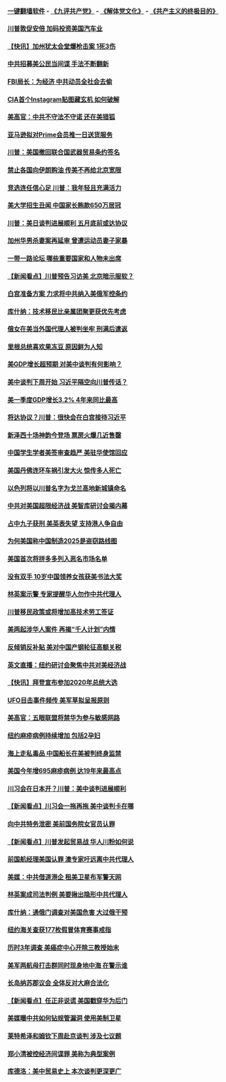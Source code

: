 #### [一键翻墙软件](https://github.com/gfw-breaker/nogfw/blob/master/README.md?t=04280036) -  [《九评共产党》](https://github.com/gfw-breaker/9ping.md?t=04280036) - [《解体党文化》](https://github.com/gfw-breaker/jtdwh.md?t=04280036) - [《共产主义的终极目的》](https://github.com/gfw-breaker/gczydzjmd.md?t=04280036)

#### [川普敦促安倍 加码投资美国汽车业](../pages/nsc412/n11218505.md?t=04280036) 

#### [【快讯】加州犹太会堂爆枪击案 1死3伤](../pages/nsc412/n11218330.md?t=04280036) 

#### [中共招募美公民当间谍 手法不断翻新](../pages/nsc412/n11217852.md?t=04280036) 

#### [FBI局长：为经济 中共动员全社会去偷](../pages/nsc412/n11217723.md?t=04280036) 

#### [CIA首个Instagram贴图藏玄机 如何破解](../pages/nsc412/n11217819.md?t=04280036) 

#### [美高官：中共不守法不守诺 还在美猎狐](../pages/nsc412/n11215821.md?t=04280036) 

#### [亚马逊拟对Prime会员推一日送货服务](../pages/nsc412/n11217774.md?t=04280036) 

#### [川普：美国撤回联合国武器贸易条约签名](../pages/nsc412/n11216651.md?t=04280036) 

#### [禁止各国向伊朗购油 传美不再给北京宽限](../pages/nsc412/n11216469.md?t=04280036) 

#### [竞选连任信心足 川普：我年轻且充满活力](../pages/nsc412/n11216761.md?t=04280036) 

#### [美大学招生丑闻 中国家长贿款650万居冠](../pages/nsc412/n11216712.md?t=04280036) 

#### [川普：美日谈判进展顺利 五月底前或达协议](../pages/nsc412/n11216687.md?t=04280036) 

#### [加州华男杀妻案再延审 曾遭运动员妻子家暴](../pages/nsc412/n11216526.md?t=04280036) 

#### [一带一路论坛 哪些重要国家和人物未出席](../pages/nsc412/n11216453.md?t=04280036) 

#### [【新闻看点】川普预告习访美 北京暗示服软？](../pages/nsc412/n11215717.md?t=04280036) 

#### [白宫准备方案 力求将中共纳入美俄军控条约](../pages/nsc412/n11216480.md?t=04280036) 

#### [库什纳：技术移民比亲属团聚更获优先考虑](../pages/nsc412/n11216369.md?t=04280036) 

#### [俄女在美当外国代理人被判坐牢 刑满后遣返](../pages/nsc412/n11216378.md?t=04280036) 

#### [里根总统喜欢果冻豆 原因鲜为人知](../pages/nsc412/n11215921.md?t=04280036) 

#### [美GDP增长超预期 对美中谈判有何影响？](../pages/nsc412/n11216206.md?t=04280036) 

#### [美中谈判下周开始 习近平隔空向川普传话？](../pages/nsc412/n11215892.md?t=04280036) 

#### [美一季度GDP增长3.2% 4年来同比最高](../pages/nsc412/n11215743.md?t=04280036) 

#### [将达协议？川普：很快会在白宫接待习近平](../pages/nsc412/n11213904.md?t=04280036) 

#### [新泽西十场神韵今登场 票房火爆几近售罄](../pages/nsc412/n11214735.md?t=04280036) 

#### [中国学生学者美签审查趋严 美驻华使馆回应](../pages/nsc412/n11213824.md?t=04280036) 

#### [美国丹佛连环车祸引发大火 惊传多人死亡](../pages/nsc412/n11215005.md?t=04280036) 

#### [以色列将以川普名字为戈兰高地新城镇命名](../pages/nsc412/n11214872.md?t=04280036) 

#### [中共对美国超限经济战 美智库研讨会揭内幕](../pages/nsc412/n11213513.md?t=04280036) 

#### [占中九子获刑 美英表失望 支持港人争自由](../pages/nsc412/n11214008.md?t=04280036) 

#### [为何美国称中国制造2025是盗窃路线图](../pages/nsc412/n11213477.md?t=04280036) 

#### [美国首次将拼多多列入恶名市场名单](../pages/nsc412/n11213366.md?t=04280036) 

#### [没有双手 10岁中国领养女孩获美书法大奖](../pages/nsc412/n11213278.md?t=04280036) 

#### [林英案示警 专家提醒华人勿作中共代理人](../pages/nsc412/n11213176.md?t=04280036) 

#### [川普移民政策或将增加高技术劳工签证](../pages/nsc412/n11213163.md?t=04280036) 

#### [美两起涉华人案件 再揭“千人计划”内情](../pages/nsc412/n11212574.md?t=04280036) 

#### [反倾销反补贴 美对中国产钢轮征高额关税](../pages/nsc412/n11212960.md?t=04280036) 

#### [英文直播：纽约研讨会聚焦中共对美经济战](../pages/nsc412/n11212947.md?t=04280036) 

#### [【快讯】拜登宣布参加2020年总统大选](../pages/nsc412/n11212765.md?t=04280036) 

#### [UFO目击事件频传 美军草拟呈报原则](../pages/nsc412/n11212370.md?t=04280036) 

#### [美高官：五眼联盟将禁华为参与敏感网路](../pages/nsc412/n11212406.md?t=04280036) 

#### [纽约麻疹病例持续增加 包括2孕妇](../pages/nsc412/n11211692.md?t=04280036) 

#### [海上走私毒品 中国船长在美被判终身监禁](../pages/nsc412/n11210560.md?t=04280036) 

#### [美国今年增695麻疹病例 达19年来最高点](../pages/nsc412/n11211266.md?t=04280036) 

#### [川习会在日本开？川普：美中谈判进展顺利](../pages/nsc412/n11210969.md?t=04280036) 

#### [【新闻看点】川习会一拖再拖 美中谈判卡在哪](../pages/nsc412/n11210656.md?t=04280036) 

#### [向中共特务泄密 美前国务院女官员认罪](../pages/nsc412/n11211046.md?t=04280036) 

#### [【新闻看点】川普发起贸易战 华人川粉如何说](../pages/nsc412/n11210363.md?t=04280036) 

#### [前国航经理美国认罪 澳专家吁远离中共代理人](../pages/nsc412/n11210500.md?t=04280036) 

#### [美媒：中共借道港企 租美卫星布军警天网](../pages/nsc412/n11210381.md?t=04280036) 

#### [林英案成司法判例 美要揪出隐形中共代理人](../pages/nsc412/n11210404.md?t=04280036) 

#### [库什纳：通俄门调查对美国危害 大过俄干预](../pages/nsc412/n11210132.md?t=04280036) 

#### [纽约海关查获177枚假冒体育赛事戒指](../pages/nsc412/n11209126.md?t=04280036) 

#### [历时3年调查 美癌症中心开除三教授始末](../pages/nsc412/n11208582.md?t=04280036) 

#### [美军两航母打击群同时现身地中海 在警示谁](../pages/nsc412/n11209663.md?t=04280036) 

#### [长岛纳苏郡议会 全体反对大麻合法化](../pages/nsc412/n11209120.md?t=04280036) 

#### [【新闻看点】任正非说谎 美国戳穿华为后门](../pages/nsc412/n11207820.md?t=04280036) 

#### [美媒曝中共如何钻规管漏洞 使用美制卫星](../pages/nsc412/n11208516.md?t=04280036) 

#### [莱特希泽和姆钦下周赴京谈判 涉及七议题](../pages/nsc412/n11208970.md?t=04280036) 

#### [郑小清被控经济间谍罪 美称为典型案例](../pages/nsc412/n11208293.md?t=04280036) 

#### [库德洛：美中贸易史上 本次谈判更深更广](../pages/nsc412/n11208375.md?t=04280036) 

